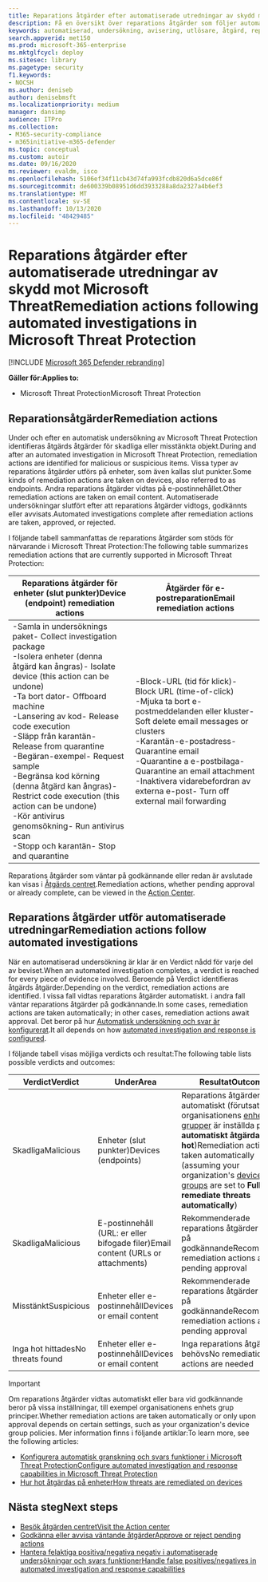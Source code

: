 ```yaml
---
title: Reparations åtgärder efter automatiserade utredningar av skydd mot Microsoft Threat
description: Få en översikt över reparations åtgärder som följer automatiska utredningar av Microsoft Threat Protection
keywords: automatiserad, undersökning, avisering, utlösare, åtgärd, reparation
search.appverid: met150
ms.prod: microsoft-365-enterprise
ms.mktglfcycl: deploy
ms.sitesec: library
ms.pagetype: security
f1.keywords:
- NOCSH
ms.author: deniseb
author: denisebmsft
ms.localizationpriority: medium
manager: dansimp
audience: ITPro
ms.collection:
- M365-security-compliance
- m365initiative-m365-defender
ms.topic: conceptual
ms.custom: autoir
ms.date: 09/16/2020
ms.reviewer: evaldm, isco
ms.openlocfilehash: 5106ef34f11cb43d74fa993fcdb820d6a5dce86f
ms.sourcegitcommit: de600339b08951d6dd3933288a8da2327a4b6ef3
ms.translationtype: MT
ms.contentlocale: sv-SE
ms.lasthandoff: 10/13/2020
ms.locfileid: "48429485"
---
```

# <a name="remediation-actions-following-automated-investigations-in-microsoft-threat-protection"></a><span data-ttu-id="2d4ae-104">Reparations åtgärder efter automatiserade utredningar av skydd mot Microsoft Threat</span><span class="sxs-lookup"><span data-stu-id="2d4ae-104">Remediation actions following automated investigations in Microsoft Threat Protection</span></span>

[!INCLUDE [Microsoft 365 Defender rebranding](../includes/microsoft-defender.md)]


<span data-ttu-id="2d4ae-105">**Gäller för:**</span><span class="sxs-lookup"><span data-stu-id="2d4ae-105">**Applies to:**</span></span>
- <span data-ttu-id="2d4ae-106">Microsoft Threat Protection</span><span class="sxs-lookup"><span data-stu-id="2d4ae-106">Microsoft Threat Protection</span></span>


## <a name="remediation-actions"></a><span data-ttu-id="2d4ae-107">Reparationsåtgärder</span><span class="sxs-lookup"><span data-stu-id="2d4ae-107">Remediation actions</span></span>

<span data-ttu-id="2d4ae-108">Under och efter en automatisk undersökning av Microsoft Threat Protection identifieras åtgärds åtgärder för skadliga eller misstänkta objekt.</span><span class="sxs-lookup"><span data-stu-id="2d4ae-108">During and after an automated investigation in Microsoft Threat Protection, remediation actions are identified for malicious or suspicious items.</span></span> <span data-ttu-id="2d4ae-109">Vissa typer av reparations åtgärder utförs på enheter, som även kallas slut punkter.</span><span class="sxs-lookup"><span data-stu-id="2d4ae-109">Some kinds of remediation actions are taken on devices, also referred to as endpoints.</span></span> <span data-ttu-id="2d4ae-110">Andra reparations åtgärder vidtas på e-postinnehållet.</span><span class="sxs-lookup"><span data-stu-id="2d4ae-110">Other remediation actions are taken on email content.</span></span> <span data-ttu-id="2d4ae-111">Automatiserade undersökningar slutfört efter att reparations åtgärder vidtogs, godkännts eller avvisats.</span><span class="sxs-lookup"><span data-stu-id="2d4ae-111">Automated investigations complete after remediation actions are taken, approved, or rejected.</span></span>

<span data-ttu-id="2d4ae-112">I följande tabell sammanfattas de reparations åtgärder som stöds för närvarande i Microsoft Threat Protection:</span><span class="sxs-lookup"><span data-stu-id="2d4ae-112">The following table summarizes remediation actions that are currently supported in Microsoft Threat Protection:</span></span> 

|<span data-ttu-id="2d4ae-113">Reparations åtgärder för enheter (slut punkter)</span><span class="sxs-lookup"><span data-stu-id="2d4ae-113">Device (endpoint) remediation actions</span></span>  |<span data-ttu-id="2d4ae-114">Åtgärder för e-postreparation</span><span class="sxs-lookup"><span data-stu-id="2d4ae-114">Email remediation actions</span></span>  |
|---------|---------|
|<span data-ttu-id="2d4ae-115">-Samla in undersöknings paket</span><span class="sxs-lookup"><span data-stu-id="2d4ae-115">- Collect investigation package</span></span> <br/><span data-ttu-id="2d4ae-116">-Isolera enheter (denna åtgärd kan ångras)</span><span class="sxs-lookup"><span data-stu-id="2d4ae-116">- Isolate device (this action can be undone)</span></span><br/><span data-ttu-id="2d4ae-117">-Ta bort dator</span><span class="sxs-lookup"><span data-stu-id="2d4ae-117">- Offboard machine</span></span> <br/><span data-ttu-id="2d4ae-118">-Lansering av kod</span><span class="sxs-lookup"><span data-stu-id="2d4ae-118">- Release code execution</span></span> <br/><span data-ttu-id="2d4ae-119">-Släpp från karantän</span><span class="sxs-lookup"><span data-stu-id="2d4ae-119">- Release from quarantine</span></span> <br/><span data-ttu-id="2d4ae-120">-Begäran-exempel</span><span class="sxs-lookup"><span data-stu-id="2d4ae-120">- Request sample</span></span> <br/><span data-ttu-id="2d4ae-121">-Begränsa kod körning (denna åtgärd kan ångras)</span><span class="sxs-lookup"><span data-stu-id="2d4ae-121">- Restrict code execution (this action can be undone)</span></span> <br/><span data-ttu-id="2d4ae-122">-Kör antivirus genomsökning</span><span class="sxs-lookup"><span data-stu-id="2d4ae-122">- Run antivirus scan</span></span> <br/><span data-ttu-id="2d4ae-123">-Stopp och karantän</span><span class="sxs-lookup"><span data-stu-id="2d4ae-123">- Stop and quarantine</span></span>      |<span data-ttu-id="2d4ae-124">-Block-URL (tid för klick)</span><span class="sxs-lookup"><span data-stu-id="2d4ae-124">- Block URL (time-of-click)</span></span><br/><span data-ttu-id="2d4ae-125">-Mjuka ta bort e-postmeddelanden eller kluster</span><span class="sxs-lookup"><span data-stu-id="2d4ae-125">- Soft delete email messages or clusters</span></span><br/><span data-ttu-id="2d4ae-126">-Karantän-e-postadress</span><span class="sxs-lookup"><span data-stu-id="2d4ae-126">- Quarantine email</span></span><br/><span data-ttu-id="2d4ae-127">-Quarantine a e-postbilaga</span><span class="sxs-lookup"><span data-stu-id="2d4ae-127">- Quarantine an email attachment</span></span><br/><span data-ttu-id="2d4ae-128">-Inaktivera vidarebefordran av externa e-post</span><span class="sxs-lookup"><span data-stu-id="2d4ae-128">- Turn off external mail forwarding</span></span>          |

<span data-ttu-id="2d4ae-129">Reparations åtgärder som väntar på godkännande eller redan är avslutade kan visas i [Åtgärds centret](https://docs.microsoft.com/microsoft-365/security/mtp/mtp-action-center).</span><span class="sxs-lookup"><span data-stu-id="2d4ae-129">Remediation actions, whether pending approval or already complete, can be viewed in the [Action Center](https://docs.microsoft.com/microsoft-365/security/mtp/mtp-action-center).</span></span>

## <a name="remediation-actions-follow-automated-investigations"></a><span data-ttu-id="2d4ae-130">Reparations åtgärder utför automatiserade utredningar</span><span class="sxs-lookup"><span data-stu-id="2d4ae-130">Remediation actions follow automated investigations</span></span>

<span data-ttu-id="2d4ae-131">När en automatiserad undersökning är klar är en Verdict nådd för varje del av beviset.</span><span class="sxs-lookup"><span data-stu-id="2d4ae-131">When an automated investigation completes, a verdict is reached for every piece of evidence involved.</span></span> <span data-ttu-id="2d4ae-132">Beroende på Verdict identifieras åtgärds åtgärder.</span><span class="sxs-lookup"><span data-stu-id="2d4ae-132">Depending on the verdict, remediation actions are identified.</span></span> <span data-ttu-id="2d4ae-133">I vissa fall vidtas reparations åtgärder automatiskt. i andra fall väntar reparations åtgärder på godkännande.</span><span class="sxs-lookup"><span data-stu-id="2d4ae-133">In some cases, remediation actions are taken automatically; in other cases, remediation actions await approval.</span></span> <span data-ttu-id="2d4ae-134">Det beror på hur [Automatisk undersökning och svar är konfigurerat](mtp-configure-auto-investigation-response.md).</span><span class="sxs-lookup"><span data-stu-id="2d4ae-134">It all depends on how [automated investigation and response is configured](mtp-configure-auto-investigation-response.md).</span></span>

<span data-ttu-id="2d4ae-135">I följande tabell visas möjliga verdicts och resultat:</span><span class="sxs-lookup"><span data-stu-id="2d4ae-135">The following table lists possible verdicts and outcomes:</span></span>

|<span data-ttu-id="2d4ae-136">Verdict</span><span class="sxs-lookup"><span data-stu-id="2d4ae-136">Verdict</span></span>    |<span data-ttu-id="2d4ae-137">Under</span><span class="sxs-lookup"><span data-stu-id="2d4ae-137">Area</span></span>    |<span data-ttu-id="2d4ae-138">Resultat</span><span class="sxs-lookup"><span data-stu-id="2d4ae-138">Outcomes</span></span>|
|------|------|------|
|<span data-ttu-id="2d4ae-139">Skadliga</span><span class="sxs-lookup"><span data-stu-id="2d4ae-139">Malicious</span></span>    |<span data-ttu-id="2d4ae-140">Enheter (slut punkter)</span><span class="sxs-lookup"><span data-stu-id="2d4ae-140">Devices (endpoints)</span></span>    |<span data-ttu-id="2d4ae-141">Reparations åtgärder vidtas automatiskt (förutsatt att organisationens [enhets grupper](mtp-configure-auto-investigation-response.md#review-or-change-the-automation-level-for-device-groups) är inställda på att **automatiskt åtgärda hot**)</span><span class="sxs-lookup"><span data-stu-id="2d4ae-141">Remediation actions are taken automatically (assuming your organization's [device groups](mtp-configure-auto-investigation-response.md#review-or-change-the-automation-level-for-device-groups) are set to **Full - remediate threats automatically**)</span></span>|
|<span data-ttu-id="2d4ae-142">Skadliga</span><span class="sxs-lookup"><span data-stu-id="2d4ae-142">Malicious</span></span>    |<span data-ttu-id="2d4ae-143">E-postinnehåll (URL: er eller bifogade filer)</span><span class="sxs-lookup"><span data-stu-id="2d4ae-143">Email content (URLs or attachments)</span></span> | <span data-ttu-id="2d4ae-144">Rekommenderade reparations åtgärder väntar på godkännande</span><span class="sxs-lookup"><span data-stu-id="2d4ae-144">Recommended remediation actions are pending approval</span></span>|
|<span data-ttu-id="2d4ae-145">Misstänkt</span><span class="sxs-lookup"><span data-stu-id="2d4ae-145">Suspicious</span></span>    |<span data-ttu-id="2d4ae-146">Enheter eller e-postinnehåll</span><span class="sxs-lookup"><span data-stu-id="2d4ae-146">Devices or email content</span></span> |<span data-ttu-id="2d4ae-147">Rekommenderade reparations åtgärder väntar på godkännande</span><span class="sxs-lookup"><span data-stu-id="2d4ae-147">Recommended remediation actions are pending approval</span></span>|
|<span data-ttu-id="2d4ae-148">Inga hot hittades</span><span class="sxs-lookup"><span data-stu-id="2d4ae-148">No threats found</span></span>    |<span data-ttu-id="2d4ae-149">Enheter eller e-postinnehåll</span><span class="sxs-lookup"><span data-stu-id="2d4ae-149">Devices or email content</span></span>    |<span data-ttu-id="2d4ae-150">Inga reparations åtgärder behövs</span><span class="sxs-lookup"><span data-stu-id="2d4ae-150">No remediation actions are needed</span></span>|

> [!IMPORTANT]
> <span data-ttu-id="2d4ae-151">Om reparations åtgärder vidtas automatiskt eller bara vid godkännande beror på vissa inställningar, till exempel organisationens enhets grup principer.</span><span class="sxs-lookup"><span data-stu-id="2d4ae-151">Whether remediation actions are taken automatically or only upon approval depends on certain settings, such as your organization's device group policies.</span></span> <span data-ttu-id="2d4ae-152">Mer information finns i följande artiklar:</span><span class="sxs-lookup"><span data-stu-id="2d4ae-152">To learn more, see the following articles:</span></span>
> - [<span data-ttu-id="2d4ae-153">Konfigurera automatisk granskning och svars funktioner i Microsoft Threat Protection</span><span class="sxs-lookup"><span data-stu-id="2d4ae-153">Configure automated investigation and response capabilities in Microsoft Threat Protection</span></span>](mtp-configure-auto-investigation-response.md)
> - [<span data-ttu-id="2d4ae-154">Hur hot åtgärdas på enheter</span><span class="sxs-lookup"><span data-stu-id="2d4ae-154">How threats are remediated on devices</span></span>](https://docs.microsoft.com/windows/security/threat-protection/microsoft-defender-atp/automated-investigations)

## <a name="next-steps"></a><span data-ttu-id="2d4ae-155">Nästa steg</span><span class="sxs-lookup"><span data-stu-id="2d4ae-155">Next steps</span></span>

- [<span data-ttu-id="2d4ae-156">Besök åtgärden centret</span><span class="sxs-lookup"><span data-stu-id="2d4ae-156">Visit the Action center</span></span>](https://docs.microsoft.com/microsoft-365/security/mtp/mtp-action-center)
- [<span data-ttu-id="2d4ae-157">Godkänna eller avvisa väntande åtgärder</span><span class="sxs-lookup"><span data-stu-id="2d4ae-157">Approve or reject pending actions</span></span>](https://docs.microsoft.com/microsoft-365/security/mtp/mtp-autoir-actions)
- [<span data-ttu-id="2d4ae-158">Hantera felaktiga positiva/negativa negativ i automatiserade undersökningar och svars funktioner</span><span class="sxs-lookup"><span data-stu-id="2d4ae-158">Handle false positives/negatives in automated investigation and response capabilities</span></span>](mtp-autoir-report-false-positives-negatives.md)
